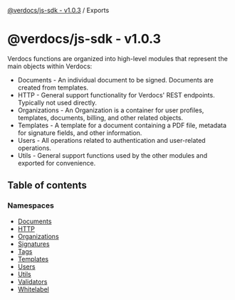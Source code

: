 [@verdocs/js-sdk - v1.0.3](README.md) / Exports

# @verdocs/js-sdk - v1.0.3

Verdocs functions are organized into high-level modules that represent the main objects within Verdocs:

- Documents - An individual document to be signed. Documents are created from templates.
- HTTP - General support functionality for Verdocs' REST endpoints. Typically not used directly.
- Organizations - An Organization is a container for user profiles, templates, documents, billing, and other related objects.
- Templates - A template for a document containing a PDF file, metadata for signature fields, and other information.
- Users - All operations related to authentication and user-related operations.
- Utils - General support functions used by the other modules and exported for convenience.

## Table of contents

### Namespaces

- [Documents](modules/Documents.md)
- [HTTP](modules/HTTP.md)
- [Organizations](modules/Organizations.md)
- [Signatures](modules/Signatures.md)
- [Tags](modules/Tags.md)
- [Templates](modules/Templates.md)
- [Users](modules/Users.md)
- [Utils](modules/Utils.md)
- [Validators](modules/Validators.md)
- [Whitelabel](modules/Whitelabel.md)
